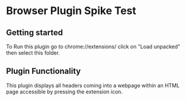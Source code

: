 # Browser Plugin Spike Test

## Getting started

To Run this plugin go to chrome://extensions/ click on "Load unpacked" then select this folder.

## Plugin Functionality

This plugin displays all headers coming into a webpage within an HTML page accessible by pressing the extension icon.
